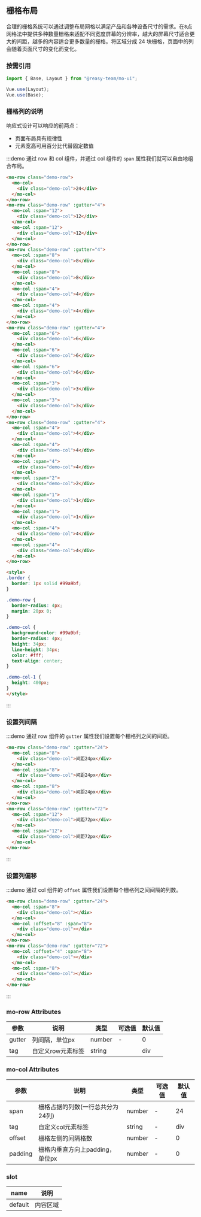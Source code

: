 ## 栅格布局

合理的栅格系统可以通过调整布局网格以满足产品和各种设备尺寸的需求。在`8`点网格法中提供多种数量栅格来适配不同宽度屏幕的分辨率，越大的屏幕尺寸适合更大的间距，越多的内容适合更多数量的栅格。将区域分成 24 块栅格，页面中的列会随着页面尺寸的变化而变化。

### 按需引用

```js
import { Base, Layout } from "@reasy-team/mo-ui";

Vue.use(Layout);
Vue.use(Base);
```

### 栅格列的说明
响应式设计可以响应的前两点：
- 页面布局具有规律性
- 元素宽高可用百分比代替固定数值

:::demo 通过 row 和 col 组件，并通过 col 组件的 `span` 属性我们就可以自由地组合布局。
```html
<mo-row class="demo-row">
  <mo-col>
    <div class="demo-col">24</div>
  </mo-col>
</mo-row>
<mo-row class="demo-row" :gutter="4">
  <mo-col :span="12">
    <div class="demo-col">12</div>
  </mo-col>
  <mo-col :span="12">
    <div class="demo-col">12</div>
  </mo-col>
</mo-row>
<mo-row class="demo-row" :gutter="4">
  <mo-col :span="8">
    <div class="demo-col">8</div>
  </mo-col>
  <mo-col :span="8">
    <div class="demo-col">8</div>
  </mo-col>
  <mo-col :span="4">
    <div class="demo-col">4</div>
  </mo-col>
  <mo-col :span="4">
    <div class="demo-col">4</div>
  </mo-col>
</mo-row>
<mo-row class="demo-row" :gutter="4">
  <mo-col :span="6">
    <div class="demo-col">6</div>
  </mo-col>
  <mo-col :span="6">
    <div class="demo-col">6</div>
  </mo-col>
  <mo-col :span="6">
    <div class="demo-col">6</div>
  </mo-col>
  <mo-col :span="3">
    <div class="demo-col">3</div>
  </mo-col>
  <mo-col :span="3">
    <div class="demo-col">3</div>
  </mo-col>
</mo-row>
<mo-row class="demo-row" :gutter="4">
  <mo-col :span="4">
    <div class="demo-col">4</div>
  </mo-col>
  <mo-col :span="4">
    <div class="demo-col">4</div>
  </mo-col>
  <mo-col :span="4">
    <div class="demo-col">4</div>
  </mo-col>
  <mo-col :span="2">
    <div class="demo-col">2</div>
  </mo-col>
  <mo-col :span="1">
    <div class="demo-col">1</div>
  </mo-col>
  <mo-col :span="1">
    <div class="demo-col">1</div>
  </mo-col>
  <mo-col :span="4">
    <div class="demo-col">4</div>
  </mo-col>
  <mo-col :span="4">
    <div class="demo-col">4</div>
  </mo-col>
</mo-row>

<style>
.border {
  border: 1px solid #99a9bf;
}

.demo-row {
  border-radius: 4px;
  margin: 20px 0;
}

.demo-col {
  background-color: #99a9bf;
  border-radius: 4px;
  height: 34px;
  line-height: 34px;
  color: #fff;
  text-align: center;
}

.demo-col-1 {
  height: 400px;
}
</style>
```
:::

### 设置列间隔

:::demo 通过 row 组件的 `gutter` 属性我们设置每个栅格列之间的间距。
```html
<mo-row class="demo-row" :gutter="24">
  <mo-col :span="8">
    <div class="demo-col">间距24px</div>
  </mo-col>
  <mo-col :span="8">
    <div class="demo-col">间距24px</div>
  </mo-col>
  <mo-col :span="8">
    <div class="demo-col">间距24px</div>
  </mo-col>
</mo-row>
<mo-row class="demo-row" :gutter="72">
  <mo-col :span="12">
    <div class="demo-col">间距72px</div>
  </mo-col>
  <mo-col :span="12">
    <div class="demo-col">间距72px</div>
  </mo-col>
</mo-row>
```
:::


### 设置列偏移

:::demo 通过 col 组件的 `offset` 属性我们设置每个栅格列之间间隔的列数。
```html
<mo-row class="demo-row" :gutter="24">
  <mo-col :span="8">
    <div class="demo-col"></div>
  </mo-col>
  <mo-col :offset="8" :span="8">
    <div class="demo-col"></div>
  </mo-col>
</mo-row>
<mo-row class="demo-row" :gutter="72">
  <mo-col :offset="4" :span="8">
    <div class="demo-col"></div>
  </mo-col>
  <mo-col :span="8">
    <div class="demo-col"></div>
  </mo-col>
</mo-row>
```
:::


### mo-row Attributes

| 参数   | 说明              | 类型   | 可选值 | 默认值 |
| ------ | ----------------- | ------ | ------ | ------ |
| gutter | 列间隔，单位px    | number | -      | 0      |
| tag    | 自定义row元素标签 | string |        | div    |

### mo-col Attributes

| 参数    | 说明                             | 类型   | 可选值 | 默认值 |
| ------- | -------------------------------- | ------ | ------ | ------ |
| span    | 栅格占据的列数(一行总共分为24列) | number | -      | 24     |
| tag     | 自定义col元素标签                | string | -      | div    |
| offset  | 栅格左侧的间隔格数               | number | -      | 0      |
| padding | 栅格内垂直方向上padding，单位px  | number | -      | 0      |

### slot

| name    | 说明     |
| ------- | -------- |
| default | 内容区域 |
